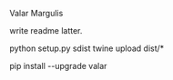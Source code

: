 Valar Margulis

write readme latter.

python setup.py sdist
twine upload dist/*


pip install --upgrade valar


